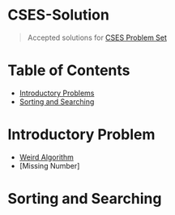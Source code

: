 # CSES-Solution
> Accepted solutions for [CSES Problem Set](https://cses.fi/problemset)
# Table of Contents
* [Introductory Problems](#Introductory-Problems)
* [Sorting and Searching](#Sorting-and-Searching)
# Introductory Problem <a id='Introductory-Problems'></a>
* [Weird Algorithm](src/Introducy%20Problem/Weird%20Algorithm.cpp)
* [Missing Number]
# Sorting and Searching <a id='Sorting-and-Searching'></a>